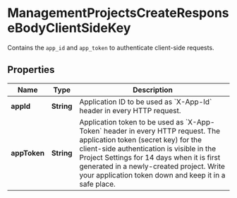 

# ManagementProjectsCreateResponseBodyClientSideKey

Contains the `app_id` and `app_token` to authenticate client-side requests.

## Properties

| Name | Type | Description |
|------------ | ------------- | ------------- |
|**appId** | **String** | Application ID to be used as &#x60;X-App-Id&#x60; header in every HTTP request. |
|**appToken** | **String** | Application token to be used as &#x60;X-App-Token&#x60; header in every HTTP request.  The application token (secret key) for the client-side authentication is visible in the Project Settings for 14 days when it is first generated in a newly-created project. Write your application token down and keep it in a safe place. |



